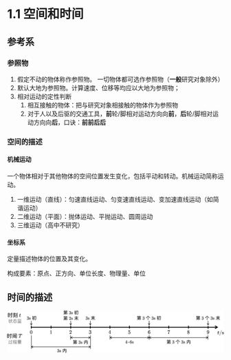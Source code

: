 # 1.1 空间和时间

## 参考系

### 参照物

1. 假定不动的物体称作参照物。
   一切物体都可选作参照物（**一般**研究对象除外）
2. 默认大地为参照物。计算速度、位移等均应以大地为参照物；
3. 相对运动的定性判断
   1. 相互接触的物体：把与研究对象相接触的物体作为参照物
   2. 对于人以及后驱的交通工具，**前**轮/脚相对运动方向向**前**，**后**轮/脚相对运动方向向**后**，口诀：**前前后后**

### 空间的描述

#### 机械运动

一个物体相对于其他物体的空间位置发生变化，包括平动和转动。机械运动简称运动。

1. 一维运动（直线）：匀速直线运动、匀变速直线运动、变加速直线运动（如简谐运动）
2. 二维运动（平面）：抛体运动、平抛运动、圆周运动
3. 三维运动（高中不研究）

#### 坐标系

定量描述物体的位置及其变化。

构成要素：原点、正方向、单位长度、物理量、单位

## 时间的描述

![](./images/timeline.svg)
